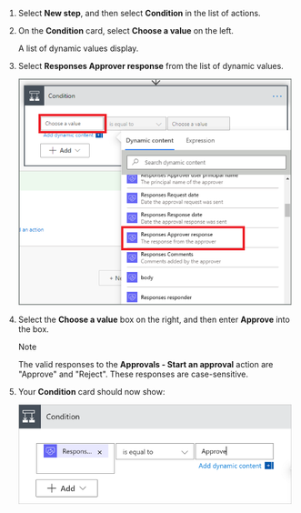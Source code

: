 1. Select **New step**, and then select **Condition** in the list of actions.
1. On the **Condition** card, select **Choose a value** on the left.

   A list of dynamic values display.
   
1. Select **Responses Approver response** from the list of dynamic values.
  
    ![select response token.](media/modern-approvals/search-for-response.png)
1. Select the **Choose a value** box on the right, and then enter **Approve** into the box.

   > [!NOTE]
   > The valid responses to the **Approvals - Start an approval** action are "Approve" and "Reject". These responses are case-sensitive.

1. Your **Condition** card should now show:

    ![View of the condition card.](media/modern-approvals/response-condition-test.png "View of the condition card")
